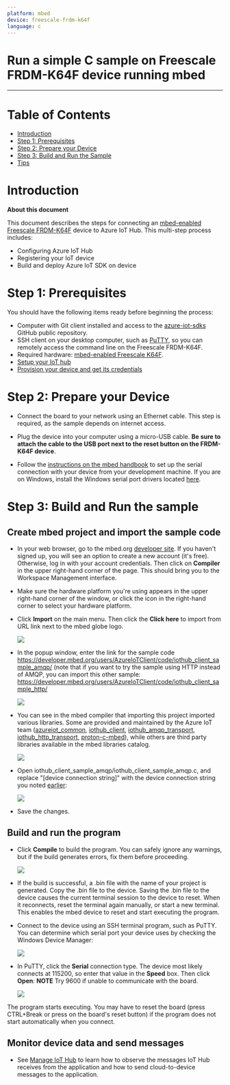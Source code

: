 ```yaml
---
platform: mbed
device: freescale-frdm-k64f
language: c
---
```


Run a simple C sample on Freescale FRDM-K64F device running mbed
===
---

# Table of Contents

-   [Introduction](#Introduction)
-   [Step 1: Prerequisites](#Step-1-Prerequisites)
-   [Step 2: Prepare your Device](#Step-2-PrepareDevice)
-   [Step 3: Build and Run the Sample](#Step-3-Build)
-   [Tips](#tips)

<a name="Introduction"></a>
# Introduction

**About this document**

This document describes the steps for connecting an [mbed-enabled Freescale FRDM-K64F](https://developer.mbed.org/platforms/FRDM-K64F/) device to Azure IoT Hub. This multi-step process includes:
-   Configuring Azure IoT Hub
-   Registering your IoT device
-   Build and deploy Azure IoT SDK on device

<a name="Step-1-Prerequisites"></a>
# Step 1: Prerequisites

You should have the following items ready before beginning the process:
-   Computer with Git client installed and access to the
    [azure-iot-sdks](https://github.com/Azure/azure-iot-sdks) GitHub public repository.
-   SSH client on your desktop computer, such as [PuTTY](http://www.putty.org/), so you can remotely access the command line on the Freescale FRDM-K64F.
-   Required hardware: [mbed-enabled Freescale K64F](http://developer.mbed.org/platforms/IBMEthernetKit).
-   [Setup your IoT hub][lnk-setup-iot-hub]
-   [Provision your device and get its credentials][lnk-manage-iot-hub]

<a name="Step-2-PrepareDevice"></a>
# Step 2: Prepare your Device

-   Connect the board to your network using an Ethernet cable. This step is required, as the sample depends on internet access.

-   Plug the device into your computer using a micro-USB cable. **Be sure to attach the cable to the USB port next to the reset button on the FRDM-K64F device**.

-   Follow the [instructions on the mbed handbook](https://developer.mbed.org/handbook/SerialPC) to set up the serial connection with your device from your development machine. If you are on Windows, install the Windows serial port drivers located [here](http://developer.mbed.org/handbook/Windows-serial-configuration#1-download-the-mbed-windows-serial-port).

<a name="Step-3-Build"></a>
# Step 3: Build and Run the sample

## Create mbed project and import the sample code

-   In your web browser, go to the mbed.org [developer site](https://developer.mbed.org/). If you haven't signed up, you will see an option to create a new account (it's free). Otherwise, log in with your account credentials. Then click on **Compiler** in the upper right-hand corner of the page. This should bring you to the Workspace Management interface.

-   Make sure the hardware platform you're using appears in the upper right-hand corner of the window, or click the icon in the right-hand corner to select your hardware platform.

-   Click **Import** on the main menu. Then click the **Click here** to import from URL link next to the mbed globe logo.

	![][1]

-   In the popup window, enter the link for the sample code https://developer.mbed.org/users/AzureIoTClient/code/iothub_client_sample_amqp/ (note that if you want to try the sample using HTTP instead of AMQP, you can import this other sample: https://developer.mbed.org/users/AzureIoTClient/code/iothub_client_sample_http/

	![][2]

-   You can see in the mbed compiler that importing this project imported various libraries. Some are provided and maintained by the Azure IoT team ([azureiot_common](https://developer.mbed.org/users/AzureIoTClient/code/azureiot_common/), [iothub_client](https://developer.mbed.org/users/AzureIoTClient/code/iothub_client/), [iothub_amqp_transport](https://developer.mbed.org/users/AzureIoTClient/code/iothub_amqp_transport/), [iothub_http_transport](https://developer.mbed.org/users/AzureIoTClient/code/iothub_http_transport/), [proton-c-mbed](https://developer.mbed.org/users/AzureIoTClient/code/proton-c-mbed/)), while others are third party libraries available in the mbed libraries catalog.

	![][3]

-   Open iothub_client_sample_amqp/iothub_client_sample_amqp.c, and replace "[device connection string]" with the device connection string you noted [earlier](#Step-1-Prerequisites):

	![][4]

-   Save the changes.

## Build and run the program

-   Click **Compile** to build the program. You can safely ignore any warnings, but if the build generates errors, fix them before proceeding.

	![][5]

-   If the build is successful, a .bin file with the name of your project is generated. Copy the .bin file to the device. Saving the .bin file to the device causes the current terminal session to the device to reset. When it reconnects, reset the terminal again manually, or start a new terminal. This enables the mbed device to reset and start executing the program.

-   Connect to the device using an SSH terminal program, such as PuTTY. You can determine which serial port your device uses by checking the Windows Device Manager:

	![][6]

-   In PuTTY, click the **Serial** connection type. The device most likely connects at 115200, so enter that value in the **Speed** box. Then click **Open**: **NOTE** Try 9600 if unable to communicate with the board.

	![][7]

The program starts executing. You may have to reset the board (press CTRL+Break or press on the board's reset button) if the program does not start automatically when you connect.

## Monitor device data and send messages

-   See [Manage IoT Hub][lnk-manage-iot-hub] to learn how to observe the messages IoT Hub receives from the application and how to send cloud-to-device messages to the application.


[1]: ./media/mbed1.png
[2]: ./media/mbed2.png
[3]: ./media/mbed3.png
[4]: ./media/mbed4.png
[5]: ./media/mbed5.png
[6]: ./media/mbed6.png
[7]: ./media/mbed7.png

[lnk-setup-iot-hub]: ../setup_iothub.md
[lnk-manage-iot-hub]: ../manage_iot_hub.md
